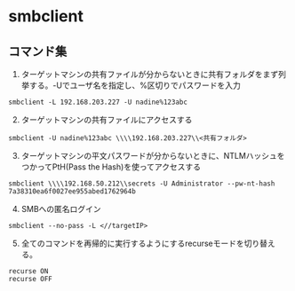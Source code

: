 # smbclient

## コマンド集

1. ターゲットマシンの共有ファイルが分からないときに共有フォルダをまず列挙する。-Uでユーザ名を指定し、%区切りでパスワードを入力
```
smbclient -L 192.168.203.227 -U nadine%123abc
```

2. ターゲットマシンの共有ファイルにアクセスする
```
smbclient -U nadine%123abc \\\\192.168.203.227\\<共有フォルダ>
```

3. ターゲットマシンの平文パスワードが分からないときに、NTLMハッシュをつかってPtH(Pass the Hash)を使ってアクセスする
```
smbclient \\\\192.168.50.212\\secrets -U Administrator --pw-nt-hash 7a38310ea6f0027ee955abed1762964b
```

4. SMBへの匿名ログイン
```
smbclient --no-pass -L <//targetIP>
```

5. 全てのコマンドを再帰的に実行するようにするrecurseモードを切り替える。
```
recurse ON
recurse OFF
```